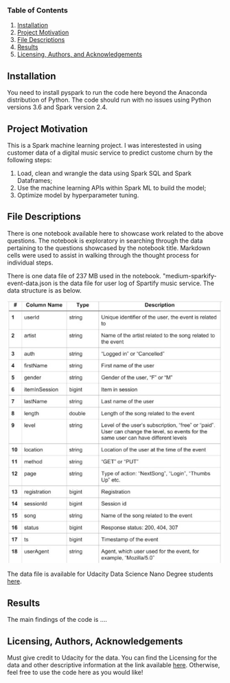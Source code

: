 ### Table of Contents

1. [Installation](#installation)
2. [Project Motivation](#motivation)
3. [File Descriptions](#files)
4. [Results](#results)
5. [Licensing, Authors, and Acknowledgements](#licensing)

## Installation <a name="installation"></a>

You need to install pyspark to run the code here beyond the Anaconda distribution of Python.  The code should run with no issues using Python versions 3.6 and Spark version 2.4.

## Project Motivation <a name="motivation"></a>

This is a Spark machine learning project. I was interestested in using customer data of a digital music service to predict custome churn by the following steps:

1. Load, clean and wrangle the data using Spark SQL and Spark Dataframes;
2. Use the machine learning APIs within Spark ML to build the model;
3. Optimize model by hyperparameter tuning.

## File Descriptions <a name="files"></a>

There is one notebook available here to showcase work related to the above questions. The notebook is exploratory in searching through the data pertaining to the questions showcased by the notebook title.  Markdown cells were used to assist in walking through the thought process for individual steps.  

There is one data file of 237 MB used in the notebook. "medium-sparkify-event-data.json is the data file for user log of Spartify music service. The data structure is as below. 

![ ](data_structure.jpg)

The data file is available for Udacity Data Science Nano Degree students [here](https://video.udacity-data.com/topher/2018/December/5c1d6681_medium-sparkify-event-data/medium-sparkify-event-data.json).

## Results <a name="results"></a>

The main findings of the code is ....

## Licensing, Authors, Acknowledgements <a name="licensing"></a>

Must give credit to Udacity for the data.  You can find the Licensing for the data and other descriptive information at the link available [here](https://classroom.udacity.com/nanodegrees/nd025/parts/3e1c3447-39e1-476e-a5f3-8822fa52f9a3/modules/78172901-c80c-4d14-9640-bf10d509f0b9/lessons/ddbf749e-6536-4081-bf9f-9c20e59aee8c/concepts/373ea389-9540-42dc-916d-fcaa63359d53).  Otherwise, feel free to use the code here as you would like! 

